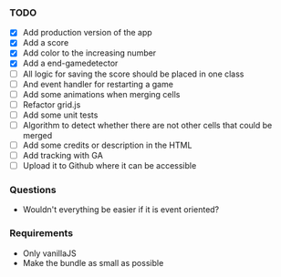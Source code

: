 ### TODO

- [x] Add production version of the app
- [x] Add a score
- [x] Add color to the increasing number
- [x] Add a end-gamedetector
- [ ] All logic for saving the score should be placed in one class
- [ ] And event handler for restarting a game
- [ ] Add some animations when merging cells
- [ ] Refactor grid.js
- [ ] Add some unit tests
- [ ] Algorithm to detect whether there are not other cells that could be merged
- [ ] Add some credits or description in the HTML
- [ ] Add tracking with GA
- [ ] Upload it to Github where it can be accessible

### Questions

- Wouldn't everything be easier if it is event oriented?

### Requirements

- Only vanillaJS
- Make the bundle as small as possible
